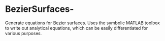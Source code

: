 # BezierSurfaces-
Generate equations for Bezier surfaces. Uses the symbolic MATLAB toolbox to write out analytical equations, which can be easily differentiated for various purposes. 
